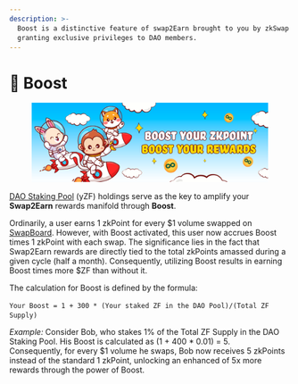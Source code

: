 ```yaml
---
description: >-
  Boost is a distinctive feature of swap2Earn brought to you by zkSwap Finance,
  granting exclusive privileges to DAO members.
---
```


# 🍄 Boost

<figure><img src="../.gitbook/assets/Boost.png" alt=""><figcaption></figcaption></figure>

[DAO Staking Pool](https://zkswap.finance/earn/staking) (yZF) holdings serve as the key to amplify your **Swap2Earn** rewards manifold through **Boost**.

Ordinarily, a user earns 1 zkPoint for every $1 volume swapped on [SwapBoard](https://zkswap.finance/swapboard). However, with Boost activated, this user now accrues Boost times 1 zkPoint with each swap. The significance lies in the fact that Swap2Earn rewards are directly tied to the total zkPoints amassed during a given cycle (half a month). Consequently, utilizing Boost results in earning Boost times more $ZF than without it.

The calculation for Boost is defined by the formula:&#x20;

`Your Boost = 1 + 300 * (Your staked ZF in the DAO Pool)/(Total ZF Supply)`

_Example:_ Consider Bob, who stakes 1% of the Total ZF Supply in the DAO Staking Pool. His Boost is calculated as (1 + 400 \* 0.01) = 5. \
Consequently, for every $1 volume he swaps, Bob now receives 5 zkPoints instead of the standard 1 zkPoint, unlocking an enhanced of 5x more rewards through the power of Boost.
